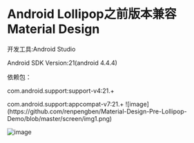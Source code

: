 Android Lollipop之前版本兼容 Material Design
=================================

开发工具:Android Studio
 <p>
Android SDK Version:21(android 4.4.4)
 <p>
依赖包：
 <p>
com.android.support:support-v4:21.+
  <p>
com.android.support:appcompat-v7:21.+
![image](https://github.com/renpengben/Material-Design-Pre-Lollipop-Demo/blob/master/screen/img1.png)

![image](https://github.com/renpengben/Material-Design-Pre-Lollipop-Demo/blob/master/screen/img2.png)
